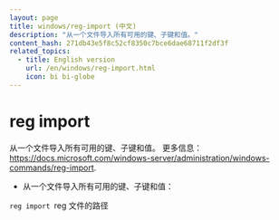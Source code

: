```yaml
---
layout: page
title: windows/reg-import (中文)
description: "从一个文件导入所有可用的键、子键和值。"
content_hash: 271db43e5f8c52cf8350c7bce6dae68711f2df3f
related_topics:
  - title: English version
    url: /en/windows/reg-import.html
    icon: bi bi-globe
---
```

# reg import

从一个文件导入所有可用的键、子键和值。
更多信息：<https://docs.microsoft.com/windows-server/administration/windows-commands/reg-import>.

- 从一个文件导入所有可用的键、子键和值：

`reg import `<span class="tldr-var badge badge-pill bg-dark-lm bg-white-dm text-white-lm text-dark-dm font-weight-bold">reg 文件的路径</span>
